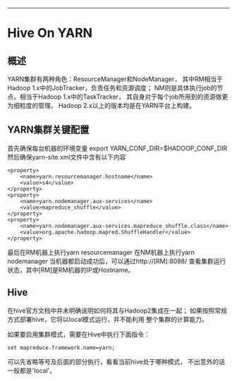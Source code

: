 ***
Hive On YARN
===

## 概述
YARN集群有两种角色：ResourceManager和NodeManager，
其中RM相当于Hadoop 1.x中的JobTracker，负责任务和资源调度；
NM则是具体执行job的节点，相当于Hadoop 1.x中的TaskTracker，
其自身对于每个job所用到的资源做更为细粒度的管理。
Hadoop 2.x以上的版本均是在YARN平台上构建。


## YARN集群关键配置

首先确保每台机器的环境变量
    export YARN_CONF_DIR=$HADOOP_CONF_DIR
然后确保yarn-site.xml文件中含有以下内容

    <property>
        <name>yarn.resourcemanager.hostname</name>
        <value>s4</value>
    </property>
    <property>
        <name>yarn.nodemanager.aux-services</name>
        <value>mapreduce_shuffle</value>
    </property>
    <property>
        <name>yarn.nodemanager.aux-services.mapreduce_shuffle.class</name>
        <value>org.apache.hadoop.mapred.ShuffleHandler</value>
    </property>

最后在RM机器上执行yarn resourcemanager
在NM机器上执行yarn nodemanager
当机器都启动成功后，可以通过http://[RM]:8088/
查看集群运行状态，其中[RM]是RM机器的IP或Hostname。


## Hive
在hive官方文档中并未明确说明如何将其与Hadoop2集成在一起；
如果按照常规方式部署hive，它将以local模式运行，并不能利用
整个集群的计算能力。

如果要启用集群模式，需要在Hive中执行下面指令：

    set mapreduce.framework.name=yarn;
    
可以先省略等号及后面的部分执行，看看当前hive处于哪种模式，
不出意外的话一般都是'local'。

